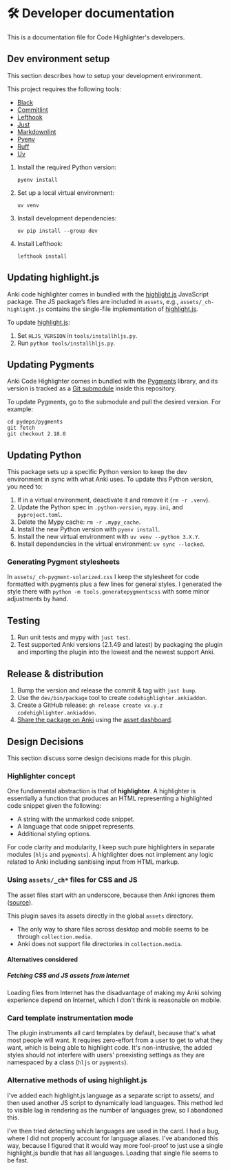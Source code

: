 # 🛠️ Developer documentation

This is a documentation file for Code Highlighter's developers.

## Dev environment setup

This section describes how to setup your development environment.

This project requires the following tools:

- [Black]
- [Commitlint]
- [Lefthook]
- [Just]
- [Markdownlint]
- [Pyenv]
- [Ruff]
- [Uv]

1. Install the required Python version:

   ```shell
   pyenv install
   ```

1. Set up a local virtual environment:

   ```shell
   uv venv
   ```

1. Install development dependencies:

   ```shell
   uv pip install --group dev
   ```

1. Install Lefthook:

   ```shell
   lefthook install
   ```

## Updating highlight.js

Anki code highlighter comes in bundled with the [highlight.js][hljs] JavaScript
package. The JS package’s files are included in `assets`, e.g.,
`assets/_ch-highlight.js` contains the single-file implementation of
[highlight.js][hljs].

To update [highlight.js][hljs]:

1. Set `HLJS_VERSION` in `tools/installhljs.py`.
1. Run `python tools/installhljs.py`.

## Updating Pygments

Anki Code Highlighter comes in bundled with the [Pygments] library, and its
version is tracked as a [Git
submodule](https://git-scm.com/book/en/v2/Git-Tools-Submodules) inside this
repository.

To update Pygments, go to the submodule and pull the desired version. For
example:

```shell
cd pydeps/pygments
git fetch
git checkout 2.18.0
```

## Updating Python

This package sets up a specific Python version to keep the dev environment in
sync with what Anki uses. To update this Python version, you need to:

1. If in a virtual environment, deactivate it and remove it (`rm -r .venv`).
2. Update the Python spec in `.python-version`, `mypy.ini`, and `pyproject.toml`.
3. Delete the Mypy cache: `rm -r .mypy_cache`.
4. Install the new Python version with `pyenv install`.
5. Install the new virtual environment with `uv venv --python 3.X.Y`.
6. Install dependencies in the virtual environment: `uv sync --locked`.

### Generating Pygment stylesheets

In `assets/_ch-pygment-solarized.css` I keep the stylesheet for code formatted
with pygments plus a few lines for general styles. I generated the style there
with `python -m tools.generatepygmentscss` with some minor adjustments by hand.

## Testing

1. Run unit tests and mypy with `just test`.
2. Test supported Anki versions (2.1.49 and latest) by packaging the plugin and
   importing the plugin into the lowest and the newest support Anki.

## Release & distribution

1. Bump the version and release the commit & tag with `just bump`.
1. Use the `dev/bin/package` tool to create `codehighlighter.ankiaddon`.
1. Create a GitHub release: `gh release create vx.y.z codehighlighter.ankiaddon`.
1. [Share the package on Anki](https://addon-docs.ankiweb.net/#/sharing) using
   the [asset dashboard](https://ankiweb.net/shared/mine).

## Design Decisions

This section discuss some design decisions made for this plugin.

### Highlighter concept

One fundamental abstraction is that of **highlighter**. A highlighter is
essentially a function that produces an HTML representing a highlighted code
snippet given the following:

- A string with the unmarked code snippet.
- A language that code snippet represents.
- Additional styling options.

For code clarity and modularity, I keep such pure highlighters in separate
modules (`hljs` and `pygments`). A highlighter does not implement any logic
related to Anki including sanitising input from HTML markup.

### Using `assets/_ch*` files for CSS and JS

The asset files start with an underscore, because then Anki ignores them
([source](https://anki.tenderapp.com/discussions/ankidesktop/39510-anki-is-completely-ignoring-media-files-starting-with-underscores-when-cleaning-up)).

This plugin saves its assets directly in the global `assets` directory.

- The only way to share files across desktop and mobile seems to be through
  `collection.media`.
- Anki does not support file directories in `collection.media`.

#### Alternatives considered

##### Fetching CSS and JS assets from Internet

Loading files from Internet has the disadvantage of making my Anki solving
experience depend on Internet, which I don't think is reasonable on mobile.

### Card template instrumentation mode

The plugin instruments all card templates by default, because that's what most
people will want. It requires zero-effort from a user to get to what they want,
which is being able to highlight code. It's non-intrusive, the added styles
should not interfere with users' preexisting settings as they are namespaced by
a class (`hljs` or `pygments`).

### Alternative methods of using highlight.js

I've added each highlight.js language as a separate script to assets/, and then
used another JS script to dynamically load languages. This method led to
visible lag in rendering as the number of languages grew, so I abandoned this.

I've then tried detecting which languages are used in the card. I had a bug,
where I did not properly account for language aliases. I've abandoned this way,
because I figured that it would way more fool-proof to just use a single
highlight.js bundle that has all languages. Loading that single file seems to
be fast.

[Black]: https://black.readthedocs.io/en/stable/
[Commitlint]: https://github.com/conventional-changelog/commitlint
[Lefthook]: https://github.com/evilmartians/lefthook
[Just]: https://github.com/casey/just
[Markdownlint]: https://github.com/igorshubovych/markdownlint-cli
[Pyenv]: https://github.com/pyenv/pyenv
[Pygments]: https://github.com/pygments/pygments
[Ruff]: https://github.com/astral-sh/ruff
[hljs]: https://highlightjs.org/
[Uv]: https://docs.astral.sh/uv/
